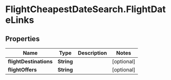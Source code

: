 # FlightCheapestDateSearch.FlightDateLinks

## Properties

Name | Type | Description | Notes
------------ | ------------- | ------------- | -------------
**flightDestinations** | **String** |  | [optional] 
**flightOffers** | **String** |  | [optional] 


